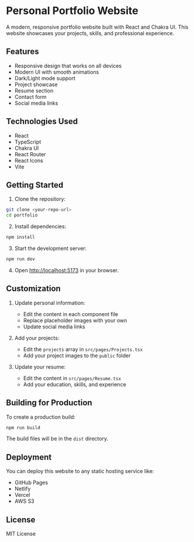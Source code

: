# Personal Portfolio Website

A modern, responsive portfolio website built with React and Chakra UI. This website showcases your projects, skills, and professional experience.

## Features

- Responsive design that works on all devices
- Modern UI with smooth animations
- Dark/Light mode support
- Project showcase
- Resume section
- Contact form
- Social media links

## Technologies Used

- React
- TypeScript
- Chakra UI
- React Router
- React Icons
- Vite

## Getting Started

1. Clone the repository:
```bash
git clone <your-repo-url>
cd portfolio
```

2. Install dependencies:
```bash
npm install
```

3. Start the development server:
```bash
npm run dev
```

4. Open [http://localhost:5173](http://localhost:5173) in your browser.

## Customization

1. Update personal information:
   - Edit the content in each component file
   - Replace placeholder images with your own
   - Update social media links

2. Add your projects:
   - Edit the `projects` array in `src/pages/Projects.tsx`
   - Add your project images to the `public` folder

3. Update your resume:
   - Edit the content in `src/pages/Resume.tsx`
   - Add your education, skills, and experience

## Building for Production

To create a production build:

```bash
npm run build
```

The build files will be in the `dist` directory.

## Deployment

You can deploy this website to any static hosting service like:
- GitHub Pages
- Netlify
- Vercel
- AWS S3

## License

MIT License
